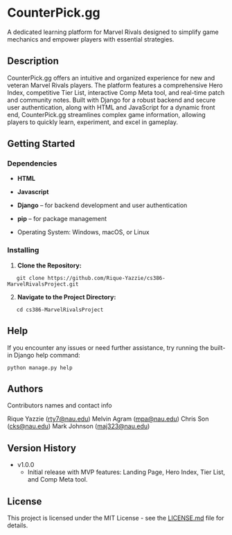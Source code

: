 # CounterPick.gg

A dedicated learning platform for Marvel Rivals designed to simplify game mechanics and empower players with essential strategies.

## Description

CounterPick.gg offers an intuitive and organized experience for new and veteran Marvel Rivals players. The platform features a comprehensive Hero Index, competitive Tier List, interactive Comp Meta tool, and real-time patch and community notes. Built with Django for a robust backend and secure user authentication, along with HTML and JavaScript for a dynamic front end, CounterPick.gg streamlines complex game information, allowing players to quickly learn, experiment, and excel in gameplay.

## Getting Started

### Dependencies

- **HTML**
- **Javascript**

- **Django** – for backend development and user authentication
- **pip** – for package management
- Operating System: Windows, macOS, or Linux

### Installing

1. **Clone the Repository:**
```
   git clone https://github.com/Rique-Yazzie/cs386-MarvelRivalsProject.git
```
2.  **Navigate to the Project Directory:**
```
   cd cs386-MarvelRivalsProject
```
## Help

If you encounter any issues or need further assistance, try running the built-in Django help command:
```
python manage.py help
```
## Authors

Contributors names and contact info

Rique Yazzie
(rty7@nau.edu)
Melvin Agram
(mpa@nau.edu)
Chris Son
(cks@nau.edu)
Mark Johnson
(maj323@nau.edu)

## Version History

* v1.0.0
    * Initial release with MVP features: Landing Page, Hero Index, Tier List, and Comp Meta tool.

 ## License
This project is licensed under the MIT License - see the [LICENSE.md](LICENSE.md) file for details.

